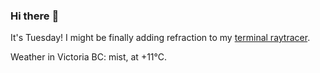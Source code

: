 ### Hi there :wave:

It's Tuesday! I might be finally adding refraction to my [terminal raytracer](https://github.com/bewuethr/bash-raytracer).

Weather in Victoria BC: mist, at +11°C.
